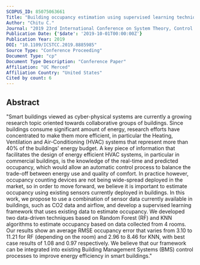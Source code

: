 ```yaml
---
SCOPUS_ID: 85075063661
Title: "Building occupancy estimation using supervised learning techniques"
Author: "Chitu C."
Journal: "2019 23rd International Conference on System Theory, Control and Computing, ICSTCC 2019 - Proceedings"
Publication Date: {'$date': '2019-10-01T00:00:00Z'}
Publication Year: 2019
DOI: "10.1109/ICSTCC.2019.8885985"
Source Type: "Conference Proceeding"
Document Type: "cp"
Document Type Description: "Conference Paper"
Affiliation: "UC Merced"
Affiliation Country: "United States"
Cited by count: 6
---
```


## Abstract
"Smart buildings viewed as cyber-physical systems are currently a growing research topic oriented towards collaborative groups of buildings. Since buildings consume significant amount of energy, research efforts have concentrated to make them more efficient, in particular the Heating, Ventilation and Air-Conditioning (HVAC) systems that represent more than 40% of the buildings' energy budget. A key piece of information that facilitates the design of energy efficient HVAC systems, in particular in commercial buildings, is the knowledge of the real-time and predicted occupancy, which would allow an automatic control process to balance the trade-off between energy use and quality of comfort. In practice however, occupancy counting devices are not being wide-spread deployed in the market, so in order to move forward, we believe it is important to estimate occupancy using existing sensors currently deployed in buildings. In this work, we propose to use a combination of sensor data currently available in buildings, such as CO2 data and airflow, and develop a supervised learning framework that uses existing data to estimate occupancy. We developed two data-driven techniques based on Random Forest (RF) and KNN algorithms to estimate occupancy based on data collected from 4 rooms. Our results show an average RMSE occupancy error that varies from 3.10 to 11.21 for RF (depending on the room) and 2.96 to 8.46 for KNN, with best case results of 1.08 and 0.97 respectively. We believe that our framework can be integrated into existing Building Management Systems (BMS) control processes to improve energy efficiency in smart buildings."
